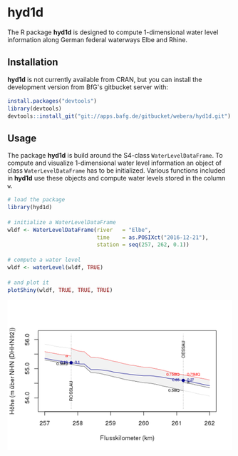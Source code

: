 
<!-- README.md is generated from README.Rmd. Please edit that file -->
hyd1d
=====

The R package **hyd1d** is designed to compute 1-dimensional water level information along German federal waterways Elbe and Rhine.

Installation
------------

**hyd1d** is not currently available from CRAN, but you can install the development version from BfG's gitbucket server with:

``` r
install.packages("devtools")
library(devtools)
devtools::install_git("git://apps.bafg.de/gitbucket/webera/hyd1d.git")
```

Usage
-----

The package **hyd1d** is build around the S4-class `WaterLevelDataFrame`. To compute and visualize 1-dimensional water level information an object of class `WaterLevelDataFrame` has to be initialized. Various functions included in **hyd1d** use these objects and compute water levels stored in the column `w`.

``` r
# load the package
library(hyd1d)

# initialize a WaterLevelDataFrame
wldf <- WaterLevelDataFrame(river   = "Elbe",
                            time    = as.POSIXct("2016-12-21"),
                            station = seq(257, 262, 0.1))

# compute a water level
wldf <- waterLevel(wldf, TRUE)

# and plot it
plotShiny(wldf, TRUE, TRUE, TRUE)
```

<img src="README_files/figure-markdown_github/usage-1.png" style="display: block; margin: auto;" />
